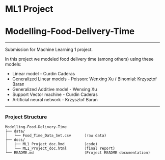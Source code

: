 # ML1 Project
# Modelling-Food-Delivery-Time
---
Submission for Machine Learning 1 project.

In this project we modeled food delivery time (among others) using these models:

- Linear model - Curdin Caderas
- Generalized Linear models - Poisson: Wenxing Xu / Binomial: Krzysztof Baran
- Generalized Additive model - Wenxing Xu
- Support Vector machine - Curdin Caderas
- Artificial neural network - Krzysztof Baran
---

### Project Structure
```
Modelling-Food-Delivery-Time
├── data/
│   └── Food_Time_Data_Set.csv      (raw data)
├── docs/
│   ├── ML1_Project_doc.Rmd         (code)
│   └── ML1_Project_doc.html        (final report)
└── README.md                       (Project README documentation)
```
